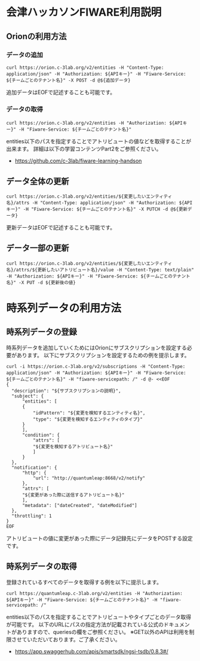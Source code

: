 # 会津ハッカソンFIWARE利用説明

## Orionの利用方法

### データの追加

```curl https://orion.c-3lab.org/v2/entities -H "Content-Type: application/json" -H "Authorization: ${APIキー}" -H "Fiware-Service: ${チームごとのテナント名}" -X POST -d @${追加データ}```

追加データはEOFで記述することも可能です。

### データの取得

```curl https://orion.c-3lab.org/v2/entities -H "Authorization: ${APIキー}" -H "Fiware-Service: ${チームごとのテナント名}"```

entities以下のパスを指定することでアトリビュートの値などを取得することが出来ます。
詳細は以下の学習コンテンツPart2をご参照ください。
* https://github.com/c-3lab/fiware-learning-handson

## データ全体の更新

```curl https://orion.c-3lab.org/v2/entities/${変更したいエンティティ名}/attrs -H "Content-Type: application/json" -H "Authorization: ${APIキー}" -H "Fiware-Service: ${チームごとのテナント名}" -X PUTCH -d @${更新データ}```

更新データはEOFで記述することも可能です。

## データ一部の更新

```curl https://orion.c-3lab.org/v2/entities/${変更したいエンティティ名}/attrs/${更新したいアトリビュート名}/value -H "Content-Type: text/plain" -H "Authorization: ${APIキー}" -H "Fiware-Service: ${チームごとのテナント名}" -X PUT -d ${更新後の値}```

# 時系列データの利用方法

## 時系列データの登録

時系列データを追加していくためにはOrionにサブスクリプションを設定する必要があります。
以下にサブスクリプションを設定するための例を提示します。

```
curl -i https://orion.c-3lab.org/v2/subscriptions -H "Content-Type: application/json" -H "Authorization: ${APIキー}" -H "Fiware-Service: ${チームごとのテナント名}" -H "fiware-servicepath: /" -d @- <<EOF
{
  "description": "${サブスクリプションの説明}",
  "subject": {
      "entities": [
      {
          "idPattern": "${変更を検知するエンティティ名}",
          "type": "${変更を検知するエンティティのタイプ}"
      }
      ],
      "condition": {
          "attrs": [
          "${変更を検知するアトリビュート名}"
          ]
      }
  },
  "notification": {
      "http": {
          "url": "http://quantumleap:8668/v2/notify"
      },
      "attrs": [
      "${変更があった際に送信するアトリビュート名}"
      ],
      "metadata": ["dateCreated", "dateModified"]
  },
  "throttling": 1
}
EOF
```

アトリビュートの値に変更があった際にデータ記録先にデータをPOSTする設定です。

## 時系列データの取得

登録されているすべてのデータを取得する例を以下に提示します。

```curl https://quantumleap.c-3lab.org/v2/entities -H "Authorization: ${APIキー}" -H "Fiware-Service: ${チームごとのテナント名}" -H "fiware-servicepath: /"```

entities以下のパスを指定することでアトリビュートやタイプごとのデータ取得が可能です。
以下のURLにパスの指定方法が記載されている公式のドキュメントがありますので、queriesの欄をご参照ください。
	※GET以外のAPIは利用を制限させていただいております。ご了承ください。
* https://app.swaggerhub.com/apis/smartsdk/ngsi-tsdb/0.8.3#/